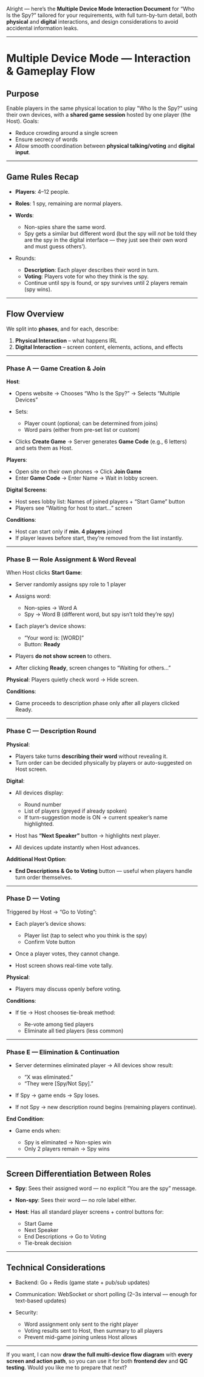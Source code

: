 Alright — here’s the **Multiple Device Mode Interaction Document** for “Who Is the Spy?” tailored for your requirements, with full turn-by-turn detail, both **physical** and **digital** interactions, and design considerations to avoid accidental information leaks.

---

# **Multiple Device Mode — Interaction & Gameplay Flow**

## **Purpose**

Enable players in the same physical location to play "Who Is the Spy?" using their own devices, with a **shared game session** hosted by one player (the Host).
Goals:

* Reduce crowding around a single screen
* Ensure secrecy of words
* Allow smooth coordination between **physical talking/voting** and **digital input**.

---

## **Game Rules Recap**

* **Players**: 4–12 people.
* **Roles**: 1 spy, remaining are normal players.
* **Words**:

  * Non-spies share the same word.
  * Spy gets a similar but different word (but the spy will *not* be told they are the spy in the digital interface — they just see their own word and must guess others’).
* Rounds:

  * **Description**: Each player describes their word in turn.
  * **Voting**: Players vote for who they think is the spy.
  * Continue until spy is found, or spy survives until 2 players remain (spy wins).

---

## **Flow Overview**

We split into **phases**, and for each, describe:

1. **Physical Interaction** – what happens IRL
2. **Digital Interaction** – screen content, elements, actions, and effects

---

### **Phase A — Game Creation & Join**

**Host**:

* Opens website → Chooses “Who Is the Spy?” → Selects “Multiple Devices”
* Sets:

  * Player count (optional; can be determined from joins)
  * Word pairs (either from pre-set list or custom)
* Clicks **Create Game** → Server generates **Game Code** (e.g., 6 letters) and sets them as Host.

**Players**:

* Open site on their own phones → Click **Join Game**
* Enter **Game Code** → Enter Name → Wait in lobby screen.

**Digital Screens**:

* Host sees lobby list: Names of joined players + “Start Game” button
* Players see “Waiting for host to start…” screen

**Conditions**:

* Host can start only if **min. 4 players** joined
* If player leaves before start, they’re removed from the list instantly.

---

### **Phase B — Role Assignment & Word Reveal**

When Host clicks **Start Game**:

* Server randomly assigns spy role to 1 player
* Assigns word:

  * Non-spies → Word A
  * Spy → Word B (different word, but spy isn’t told they’re spy)
* Each player’s device shows:

  * “Your word is: \[WORD]”
  * Button: **Ready**
* Players **do not show screen** to others.
* After clicking **Ready**, screen changes to “Waiting for others…”

**Physical**: Players quietly check word → Hide screen.

**Conditions**:

* Game proceeds to description phase only after all players clicked Ready.

---

### **Phase C — Description Round**

**Physical**:

* Players take turns **describing their word** without revealing it.
* Turn order can be decided physically by players or auto-suggested on Host screen.

**Digital**:

* All devices display:

  * Round number
  * List of players (greyed if already spoken)
  * If turn-suggestion mode is ON → current speaker’s name highlighted.
* Host has **“Next Speaker”** button → highlights next player.
* All devices update instantly when Host advances.

**Additional Host Option**:

* **End Descriptions & Go to Voting** button — useful when players handle turn order themselves.

---

### **Phase D — Voting**

Triggered by Host → “Go to Voting”:

* Each player’s device shows:

  * Player list (tap to select who you think is the spy)
  * Confirm Vote button
* Once a player votes, they cannot change.
* Host screen shows real-time vote tally.

**Physical**:

* Players may discuss openly before voting.

**Conditions**:

* If tie → Host chooses tie-break method:

  * Re-vote among tied players
  * Eliminate all tied players (less common)

---

### **Phase E — Elimination & Continuation**

* Server determines eliminated player → All devices show result:

  * “X was eliminated.”
  * “They were \[Spy/Not Spy].”
* If Spy → game ends → Spy loses.
* If not Spy → new description round begins (remaining players continue).

**End Condition**:

* Game ends when:

  * Spy is eliminated → Non-spies win
  * Only 2 players remain → Spy wins

---

## **Screen Differentiation Between Roles**

* **Spy**: Sees their assigned word — no explicit “You are the spy” message.
* **Non-spy**: Sees their word — no role label either.
* **Host**: Has all standard player screens + control buttons for:

  * Start Game
  * Next Speaker
  * End Descriptions → Go to Voting
  * Tie-break decision

---

## **Technical Considerations**

* Backend: Go + Redis (game state + pub/sub updates)
* Communication: WebSocket or short polling (2–3s interval — enough for text-based updates)
* Security:

  * Word assignment only sent to the right player
  * Voting results sent to Host, then summary to all players
  * Prevent mid-game joining unless Host allows

---

If you want, I can now **draw the full multi-device flow diagram** with **every screen and action path**, so you can use it for both **frontend dev** and **QC testing**.
Would you like me to prepare that next?
